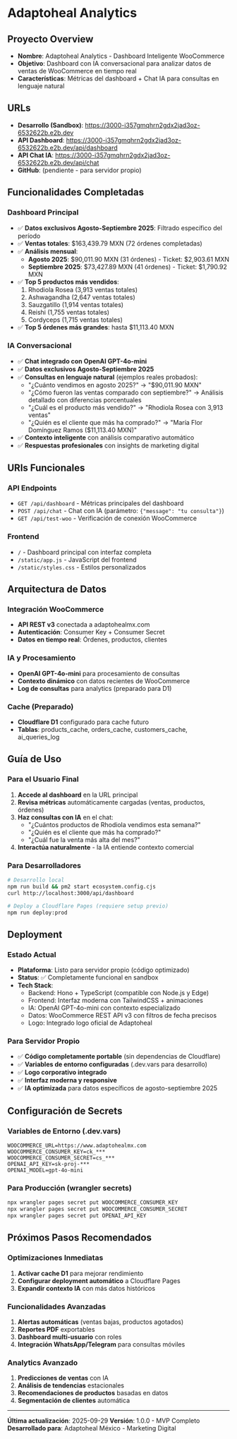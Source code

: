 # Adaptoheal Analytics

## Proyecto Overview
- **Nombre**: Adaptoheal Analytics - Dashboard Inteligente WooCommerce
- **Objetivo**: Dashboard con IA conversacional para analizar datos de ventas de WooCommerce en tiempo real
- **Características**: Métricas del dashboard + Chat IA para consultas en lenguaje natural

## URLs
- **Desarrollo (Sandbox)**: https://3000-i357gmqhrn2gdx2jad3oz-6532622b.e2b.dev
- **API Dashboard**: https://3000-i357gmqhrn2gdx2jad3oz-6532622b.e2b.dev/api/dashboard
- **API Chat IA**: https://3000-i357gmqhrn2gdx2jad3oz-6532622b.e2b.dev/api/chat
- **GitHub**: (pendiente - para servidor propio)

## Funcionalidades Completadas

### Dashboard Principal
- ✅ **Datos exclusivos Agosto-Septiembre 2025**: Filtrado específico del período
- ✅ **Ventas totales**: $163,439.79 MXN (72 órdenes completadas)
- ✅ **Análisis mensual**:
  - **Agosto 2025**: $90,011.90 MXN (31 órdenes) - Ticket: $2,903.61 MXN
  - **Septiembre 2025**: $73,427.89 MXN (41 órdenes) - Ticket: $1,790.92 MXN
- ✅ **Top 5 productos más vendidos**:
  1. Rhodiola Rosea (3,913 ventas totales)
  2. Ashwagandha (2,647 ventas totales)
  3. Sauzgatillo (1,914 ventas totales)
  4. Reishi (1,755 ventas totales)
  5. Cordyceps (1,715 ventas totales)
- ✅ **Top 5 órdenes más grandes**: hasta $11,113.40 MXN

### IA Conversacional
- ✅ **Chat integrado con OpenAI GPT-4o-mini**
- ✅ **Datos exclusivos Agosto-Septiembre 2025**
- ✅ **Consultas en lenguaje natural** (ejemplos reales probados):
  - "¿Cuánto vendimos en agosto 2025?" → "$90,011.90 MXN"
  - "¿Cómo fueron las ventas comparado con septiembre?" → Análisis detallado con diferencias porcentuales
  - "¿Cuál es el producto más vendido?" → "Rhodiola Rosea con 3,913 ventas"
  - "¿Quién es el cliente que más ha comprado?" → "María Flor Domínguez Ramos ($11,113.40 MXN)"
- ✅ **Contexto inteligente** con análisis comparativo automático
- ✅ **Respuestas profesionales** con insights de marketing digital

## URIs Funcionales

### API Endpoints
- `GET /api/dashboard` - Métricas principales del dashboard
- `POST /api/chat` - Chat con IA (parámetro: `{"message": "tu consulta"}`)
- `GET /api/test-woo` - Verificación de conexión WooCommerce

### Frontend
- `/` - Dashboard principal con interfaz completa
- `/static/app.js` - JavaScript del frontend
- `/static/styles.css` - Estilos personalizados

## Arquitectura de Datos

### Integración WooCommerce
- **API REST v3** conectada a adaptohealmx.com
- **Autenticación**: Consumer Key + Consumer Secret
- **Datos en tiempo real**: Órdenes, productos, clientes

### IA y Procesamiento
- **OpenAI GPT-4o-mini** para procesamiento de consultas
- **Contexto dinámico** con datos recientes de WooCommerce
- **Log de consultas** para analytics (preparado para D1)

### Cache (Preparado)
- **Cloudflare D1** configurado para cache futuro
- **Tablas**: products_cache, orders_cache, customers_cache, ai_queries_log

## Guía de Uso

### Para el Usuario Final
1. **Accede al dashboard** en la URL principal
2. **Revisa métricas** automáticamente cargadas (ventas, productos, órdenes)
3. **Haz consultas con IA** en el chat:
   - "¿Cuántos productos de Rhodiola vendimos esta semana?"
   - "¿Quién es el cliente que más ha comprado?"
   - "¿Cuál fue la venta más alta del mes?"
4. **Interactúa naturalmente** - la IA entiende contexto comercial

### Para Desarrolladores
```bash
# Desarrollo local
npm run build && pm2 start ecosystem.config.cjs
curl http://localhost:3000/api/dashboard

# Deploy a Cloudflare Pages (requiere setup previo)
npm run deploy:prod
```

## Deployment

### Estado Actual
- **Plataforma**: Listo para servidor propio (código optimizado)
- **Status**: ✅ Completamente funcional en sandbox
- **Tech Stack**: 
  - Backend: Hono + TypeScript (compatible con Node.js y Edge)
  - Frontend: Interfaz moderna con TailwindCSS + animaciones
  - IA: OpenAI GPT-4o-mini con contexto especializado
  - Datos: WooCommerce REST API v3 con filtros de fecha precisos
  - Logo: Integrado logo oficial de Adaptoheal

### Para Servidor Propio
- ✅ **Código completamente portable** (sin dependencias de Cloudflare)
- ✅ **Variables de entorno configuradas** (.dev.vars para desarrollo)
- ✅ **Logo corporativo integrado**
- ✅ **Interfaz moderna y responsive**
- ✅ **IA optimizada** para datos específicos de agosto-septiembre 2025

## Configuración de Secrets

### Variables de Entorno (.dev.vars)
```
WOOCOMMERCE_URL=https://www.adaptohealmx.com
WOOCOMMERCE_CONSUMER_KEY=ck_***
WOOCOMMERCE_CONSUMER_SECRET=cs_***
OPENAI_API_KEY=sk-proj-***
OPENAI_MODEL=gpt-4o-mini
```

### Para Producción (wrangler secrets)
```bash
npx wrangler pages secret put WOOCOMMERCE_CONSUMER_KEY
npx wrangler pages secret put WOOCOMMERCE_CONSUMER_SECRET  
npx wrangler pages secret put OPENAI_API_KEY
```

## Próximos Pasos Recomendados

### Optimizaciones Inmediatas
1. **Activar cache D1** para mejorar rendimiento
2. **Configurar deployment automático** a Cloudflare Pages
3. **Expandir contexto IA** con más datos históricos

### Funcionalidades Avanzadas
1. **Alertas automáticas** (ventas bajas, productos agotados)
2. **Reportes PDF** exportables
3. **Dashboard multi-usuario** con roles
4. **Integración WhatsApp/Telegram** para consultas móviles

### Analytics Avanzado
1. **Predicciones de ventas** con IA
2. **Análisis de tendencias** estacionales
3. **Recomendaciones de productos** basadas en datos
4. **Segmentación de clientes** automática

---

**Última actualización**: 2025-09-29
**Versión**: 1.0.0 - MVP Completo
**Desarrollado para**: Adaptoheal México - Marketing Digital